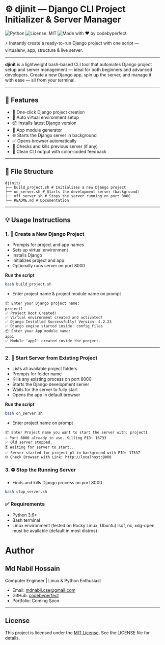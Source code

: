 # ⚙️ djinit — Django CLI Project Initializer & Server Manager
![Python](https://img.shields.io/badge/python-3.6%2B-blue)
![License: MIT](https://img.shields.io/badge/License-MIT-yellow.svg)
![Made with ❤️ by codebyperfect](https://img.shields.io/badge/Made%20with-%E2%9D%A4%EF%B8%8F%20by%20codebyperfect-001f3f)

⚡ Instantly create a ready-to-run Django project with one script — virtualenv, app, structure &amp; live server.

---
**djinit** is a lightweight bash-based CLI tool that automates Django project setup and server management — ideal for both beginners and advanced developers. Create a new Django app, spin up the server, and manage it with ease — all from your terminal.

---

## 🚀 Features

- 🔧 One-click Django project creation
- 🧱 Auto virtual environment setup
- 📦 Installs latest Django version
- 🧠 App module generator
- 🌐 Starts the Django server in background
- ✅ Opens browser automatically
- 🔄 Checks and kills previous server (if any)
- 🧪 Clean CLI output with color-coded feedback

---

## 📁 File Structure
```
djinit/
├── build_project.sh # Initializes a new Django project
├── on_server.sh # Starts the development server (background)
├── off_server.sh # Stops the server running on port 8000
└── README.md # Documentation
```

---
## 💡 Usage Instructions

### 1. 🔧 Create a New Django Project
- Prompts for project and app names
- Sets up virtual environment
- Installs Django
- Initializes project and app
- Optionally runs server on port 8000

**Run the script**

```bash
bash build_project.sh
```
- Enter project name & project module name on prompt
```
📦 Enter your Django project name:
project1
✅ Project Root Created!
✅ Virtual environment created and activated!
✅ Django Installed Successfully! Version: 4.2.23
✅ Django engine started inside: config_files
📦 Enter your App module name:
app1
✅ Module 'app1' created inside the project.
```
---

### 2. 🚀 Start Server from Existing Project
- Lists all available project folders
- Prompts for folder name
- Kills any existing process on port 8000
- Starts the Django development server
- Waits for the server to fully start
- Opens the app in default browser

**Run the script**
```bash
bash on_server.sh
```
- Enter project name on prompt
```
📦 Enter Project name you want to start the server with: project1
⚠️ Port 8000 already in use. Killing PID: 16733
✅ Old server stopped.
⏳ Waiting for server to start...
✅ Server started for project p1 in background with PID: 17537
🌐 Check Browser with Link: http://localhost:8000

```

### 3. ⛔ Stop the Running Server
- Finds and kills Django process on port 8000

```bash
bash stop_server.sh
```


### ✅ Requirements
- Python 3.6+
- Bash terminal
- Linux environment (tested on Rocky Linux, Ubuntu) lsof, nc, xdg-open must be available (default in most distros)

# Author
## Md Nabil Hossain
Computer Engineer | Linux & Python Enthusiast
- Email: mdnabil.cse@gmail.com
- GitHub: [codebyperfect](https://github.com/codebyperfect)
- Portfolio: Coming Soon
---

## License
This project is licensed under the [MIT License](LICENSE). See the LICENSE file for details.
